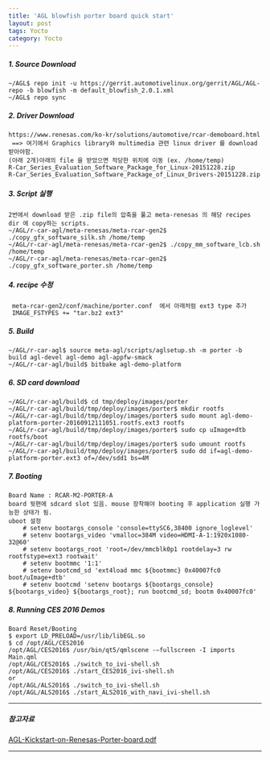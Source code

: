 ```yaml
---
title: 'AGL blowfish porter board quick start'
layout: post
tags: Yocto
category: Yocto
---
```

##### 1. Source Download

```
~/AGL$ repo init -u https://gerrit.automotivelinux.org/gerrit/AGL/AGL-repo -b blowfish -m default_blowfish_2.0.1.xml
~/AGL$ repo sync
```

##### 2. Driver Download

```
https://www.renesas.com/ko-kr/solutions/automotive/rcar-demoboard.html
 ==> 여기에서 Graphics library와 multimedia 관련 linux driver 를 download 받아야함.
(아래 2개)아래의 file 을 받았으면 적당한 위치에 이동 (ex. /home/temp)
R-Car_Series_Evaluation_Software_Package_for_Linux-20151228.zip
R-Car_Series_Evaluation_Software_Package_of_Linux_Drivers-20151228.zip
```

##### 3. Script 실행

```
2번에서 download 받은 .zip file의 압축을 풀고 meta-renesas 의 해당 recipes dir 에 copy하는 scripts.
~/AGL/r-car-agl/meta-renesas/meta-rcar-gen2$ ./copy_gfx_software_silk.sh /home/temp
~/AGL/r-car-agl/meta-renesas/meta-rcar-gen2$ ./copy_mm_software_lcb.sh /home/temp
~/AGL/r-car-agl/meta-renesas/meta-rcar-gen2$ ./copy_gfx_software_porter.sh /home/temp
```

##### 4. recipe 수정

```
 meta-rcar-gen2/conf/machine/porter.conf  에서 아래처럼 ext3 type 추가
 IMAGE_FSTYPES += "tar.bz2 ext3"
```

##### 5. Build

```
~/AGL/r-car-agl$ source meta-agl/scripts/aglsetup.sh -m porter -b build agl-devel agl-demo agl-appfw-smack
~/AGL/r-car-agl/build$ bitbake agl-demo-platform
```

##### 6. SD card download

```
~/AGL/r-car-agl/build$ cd tmp/deploy/images/porter
~/AGL/r-car-agl/build/tmp/deploy/images/porter$ mkdir rootfs
~/AGL/r-car-agl/build/tmp/deploy/images/porter$ sudo mount agl-demo-platform-porter-20160912111051.rootfs.ext3 rootfs
~/AGL/r-car-agl/build/tmp/deploy/images/porter$ sudo cp uImage+dtb rootfs/boot
~/AGL/r-car-agl/build/tmp/deploy/images/porter$ sudo umount rootfs
~/AGL/r-car-agl/build/tmp/deploy/images/porter$ sudo dd if=agl-demo-platform-porter.ext3 of=/dev/sdd1 bs=4M
```

##### 7. Booting

```
Board Name : RCAR-M2-PORTER-A
board 뒷편에 sdcard slot 있음. mouse 장착해야 booting 후 application 실행 가능한 상태가 됨.
uboot 설정
    # setenv bootargs_console 'console=ttySC6,38400 ignore_loglevel'
    # setenv bootargs_video 'vmalloc=384M video=HDMI-A-1:1920x1080-32@60'
    # setenv bootargs_root 'root=/dev/mmcblk0p1 rootdelay=3 rw rootfstype=ext3 rootwait'
    # setenv bootmmc '1:1'
    # setenv bootcmd_sd 'ext4load mmc ${bootmmc} 0x40007fc0 boot/uImage+dtb'
    # setenv bootcmd 'setenv bootargs ${bootargs_console} ${bootargs_video} ${bootargs_root}; run bootcmd_sd; bootm 0x40007fc0'
```

##### 8. Running CES 2016 Demos

```
Board Reset/Booting
$ export LD_PRELOAD=/usr/lib/libEGL.so
$ cd /opt/AGL/CES2016
/opt/AGL/CES2016$ /usr/bin/qt5/qmlscene -–fullscreen -I imports Main.qml
/opt/AGL/CES2016$ ./switch_to_ivi-shell.sh
/opt/AGL/CES2016$ ./start_CES2016_ivi-shell.sh
or
/opt/AGL/ALS2016$ ./switch_to_ivi-shell.sh
/opt/AGL/ALS2016$ ./start_ALS2016_with_navi_ivi-shell.sh
```

---

##### 참고자료
[AGL-Kickstart-on-Renesas-Porter-board.pdf](https://www.google.co.kr/url?sa=t&rct=j&q=&esrc=s&source=web&cd=1&cad=rja&uact=8&ved=0ahUKEwitwNLf-4TSAhWHoJQKHW0JC1cQFggYMAA&url=http%3A%2F%2Fiot.bzh%2Fdownload%2Fpublic%2F2016%2Fsdk%2FAGL-Kickstart-on-Renesas-Porter-board.pdf&usg=AFQjCNEp10zyPt0_lG5gWa5yuWEM9yPTcg&sig2=ktdL0c2z26UYEGIdFLSgVw "AGL-Kick")

---
